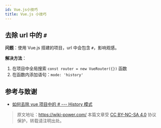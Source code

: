 ```yaml
---
id: Vue.js小技巧
title: Vue.js 小技巧
---
```


## 去除 url 中的 `#`

**问题**：使用 Vue.js 搭建的项目，url 中会包含 `#`，影响观感。

**解决方法**：

1. 在项目中全局搜索 `const router = new VueRouter({})` 函数
2. 在函数内添加语句：`mode: 'history'`

## 参考与致谢

- [如何去除 vue 项目中的 # --- History 模式](https://www.cnblogs.com/zhuzhenwei918/p/6892066.html)



> 原文地址：<https://wiki-power.com/>
> 本篇文章受 [CC BY-NC-SA 4.0](https://creativecommons.org/licenses/by/4.0/deed.zh) 协议保护，转载请注明出处。

